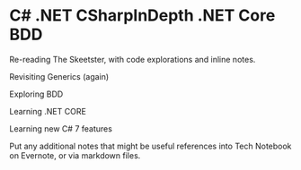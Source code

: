 C# .NET CSharpInDepth .NET Core BDD
=============

Re-reading The Skeetster, with code explorations and inline notes.

Revisiting Generics (again)

Exploring BDD

Learning .NET CORE

Learning new C# 7 features


Put any additional notes that might be useful references into Tech Notebook on Evernote, or via markdown files.
